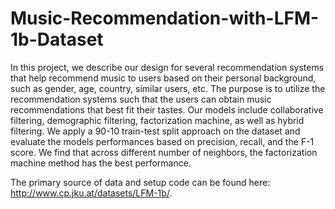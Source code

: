 # Music-Recommendation-with-LFM-1b-Dataset

In this project, we describe our design for several recommendation systems that help recommend music to users based on their personal background, such as gender, age, country, similar users, etc. The purpose is to utilize the recommendation systems such that the users can obtain music recommendations that best fit their tastes. Our models include collaborative filtering, demographic filtering, factorization machine, as well as hybrid filtering. We apply a 90-10 train-test split approach on the dataset and evaluate the models performances based on precision, recall, and the F-1 score. We find that across different number of neighbors, the factorization machine method has the best performance.

The primary source of data and setup code can be found here: http://www.cp.jku.at/datasets/LFM-1b/.
